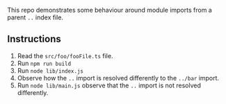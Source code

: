 This repo demonstrates some behaviour around module imports from a parent `..` index file. 

## Instructions 

1. Read the `src/foo/fooFile.ts` file. 
2. Run `npm run build`
3. Run `node lib/index.js`
4. Observe how the `..` import is resolved differently to the `../bar` import. 
6. Run `node lib/main.js` observe that the `..` import is not resolved differently. 

